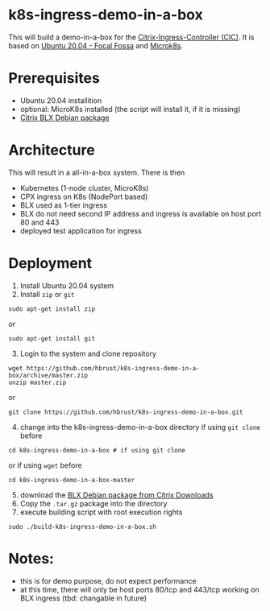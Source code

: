 # k8s-ingress-demo-in-a-box
This will build a demo-in-a-box for the [Citrix-Ingress-Controller (CIC)](https://github.com/citrix/citrix-k8s-ingress-controller). It is based on [Ubuntu 20.04 - Focal Fossa](https://releases.ubuntu.com/20.04/) and [Microk8s](https://microk8s.io/).

# Prerequisites
- Ubuntu 20.04 installition
- optional: MicroK8s installed (the script will install it, if it is missing)
- [Citrix BLX Debian package](https://www.citrix.com/downloads/citrix-adc/)

# Architecture
This will result in a all-in-a-box system. There is then
- Kubernetes (1-node cluster, MicroK8s)
- CPX ingress on K8s (NodePort based)
- BLX used as 1-tier ingress
- BLX do not need second IP address and ingress is available on host port 80 and 443 
- deployed test application for ingress

# Deployment
1. Install Ubuntu 20.04 system
2. Install `zip` or `git`
```shell
sudo apt-get install zip
```
or
```shell
sudo apt-get install git
```
3. Login to the system and clone repository
```shell
wget https://github.com/hbrust/k8s-ingress-demo-in-a-box/archive/master.zip
unzip master.zip
```
or
```shell
git clone https://github.com/hbrust/k8s-ingress-demo-in-a-box.git
```
4. change into the k8s-ingress-demo-in-a-box directory
if using `git clone` before
```shell
cd k8s-ingress-demo-in-a-box # if using git clone
```
or if using `wget` before
```shell
cd k8s-ingress-demo-in-a-box-master 
```
5. download the [BLX Debian package from Citrix Downloads](https://www.citrix.com/downloads/citrix-adc/)
6. Copy the `.tar.gz` package into the directory
7. execute building script with root execution rights
```shell
sudo ./build-k8s-ingress-demo-in-a-box.sh
```
# Notes:
- this is for demo purpose, do not expect performance
- at this time, there will only be host ports 80/tcp and 443/tcp working on BLX ingress (tbd: changable in future)
